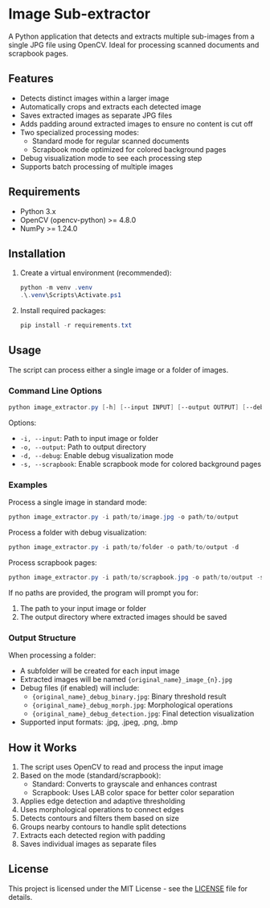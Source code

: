 # Image Sub-extractor

A Python application that detects and extracts multiple sub-images from a single JPG file using OpenCV. Ideal for processing scanned documents and scrapbook pages.

## Features

- Detects distinct images within a larger image
- Automatically crops and extracts each detected image
- Saves extracted images as separate JPG files
- Adds padding around extracted images to ensure no content is cut off
- Two specialized processing modes:
  - Standard mode for regular scanned documents
  - Scrapbook mode optimized for colored background pages
- Debug visualization mode to see each processing step
- Supports batch processing of multiple images

## Requirements

- Python 3.x
- OpenCV (opencv-python) >= 4.8.0
- NumPy >= 1.24.0

## Installation

1. Create a virtual environment (recommended):

    ```powershell
    python -m venv .venv
    .\.venv\Scripts\Activate.ps1
    ```

2. Install required packages:

    ```powershell
    pip install -r requirements.txt
    ```

## Usage

The script can process either a single image or a folder of images.

### Command Line Options

```powershell
python image_extractor.py [-h] [--input INPUT] [--output OUTPUT] [--debug] [--scrapbook]
```

Options:

- `-i, --input`: Path to input image or folder
- `-o, --output`: Path to output directory
- `-d, --debug`: Enable debug visualization mode
- `-s, --scrapbook`: Enable scrapbook mode for colored background pages

### Examples

Process a single image in standard mode:

```powershell
python image_extractor.py -i path/to/image.jpg -o path/to/output
```

Process a folder with debug visualization:

```powershell
python image_extractor.py -i path/to/folder -o path/to/output -d
```

Process scrapbook pages:

```powershell
python image_extractor.py -i path/to/scrapbook.jpg -o path/to/output -s
```

If no paths are provided, the program will prompt you for:

1. The path to your input image or folder
2. The output directory where extracted images should be saved

### Output Structure

When processing a folder:

- A subfolder will be created for each input image
- Extracted images will be named `{original_name}_image_{n}.jpg`
- Debug files (if enabled) will include:
  - `{original_name}_debug_binary.jpg`: Binary threshold result
  - `{original_name}_debug_morph.jpg`: Morphological operations
  - `{original_name}_debug_detection.jpg`: Final detection visualization
- Supported input formats: .jpg, .jpeg, .png, .bmp

## How it Works

1. The script uses OpenCV to read and process the input image
2. Based on the mode (standard/scrapbook):
   - Standard: Converts to grayscale and enhances contrast
   - Scrapbook: Uses LAB color space for better color separation
3. Applies edge detection and adaptive thresholding
4. Uses morphological operations to connect edges
5. Detects contours and filters them based on size
6. Groups nearby contours to handle split detections
7. Extracts each detected region with padding
8. Saves individual images as separate files

## License

This project is licensed under the MIT License - see the [LICENSE](LICENSE) file for details.
